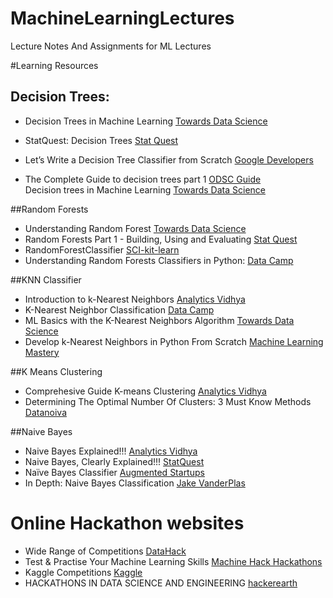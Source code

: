 # MachineLearningLectures
Lecture Notes And Assignments for ML Lectures

#Learning Resources
## Decision Trees:
* Decision Trees in Machine Learning [Towards Data Science](https://towardsdatascience.com/decision-trees-in-machine-learning-641b9c4e8052)     
 
* StatQuest: Decision Trees [Stat Quest](https://www.youtube.com/watch?v=7VeUPuFGJHk)  
* Let’s Write a Decision Tree Classifier from Scratch [Google Developers](https://www.youtube.com/watch?v=LDRbO9a6XPU)  
* The Complete Guide to decision trees part 1 [ODSC Guide](https://medium.com/@ODSC/the-complete-guide-to-decision-trees-part-1-aa68b34f476d)  
Decision trees in Machine Learning [Towards Data Science](https://towardsdatascience.com/decision-trees-in-machine-learning-641b9c4e8052)

##Random Forests  
* Understanding Random Forest [Towards Data Science](https://towardsdatascience.com/understanding-random-forest-58381e0602d2)  
* Random Forests Part 1 - Building, Using and Evaluating [Stat Quest](https://www.youtube.com/watch?v=J4Wdy0Wc_xQ)  
* RandomForestClassifier [SCI-kit-learn](https://scikit-learn.org/stable/modules/generated/sklearn.ensemble.RandomForestClassifier.html)  
* Understanding Random Forests Classifiers in Python: [Data Camp](https://www.datacamp.com/community/tutorials/random-forests-classifier-python)

##KNN Classifier  
* Introduction to k-Nearest Neighbors [Analytics Vidhya](https://www.analyticsvidhya.com/blog/2018/03/introduction-k-neighbours-algorithm-clustering/)  
* K-Nearest Neighbor Classification [Data Camp](https://www.datacamp.com/community/tutorials/k-nearest-neighbor-classification-scikit-learn)  
* ML Basics with the K-Nearest Neighbors Algorithm [Towards Data Science](https://towardsdatascience.com/machine-learning-basics-with-the-k-nearest-neighbors-algorithm-6a6e71d01761)  
* Develop k-Nearest Neighbors in Python From Scratch [Machine Learning Mastery](https://machinelearningmastery.com/tutorial-to-implement-k-nearest-neighbors-in-python-from-scratch/)

##K Means Clustering  
* Comprehesive Guide K-means Clustering [Analytics Vidhya](https://www.analyticsvidhya.com/blog/2019/08/comprehensive-guide-k-means-clustering/)  
* Determining The Optimal Number Of Clusters: 3 Must Know Methods [Datanoiva](https://www.datanovia.com/en/lessons/determining-the-optimal-number-of-clusters-3-must-know-methods/)

  

##Naive Bayes    
* Naive Bayes Explained!!! [Analytics Vidhya](https://www.analyticsvidhya.com/blog/2017/09/naive-bayes-explained/)  
* Naive Bayes, Clearly Explained!!! 
 [StatQuest](https://www.youtube.com/watch?v=O2L2Uv9pdDA)    
* Naïve Bayes Classifier
 [Augmented Startups](https://www.youtube.com/watch?v=CPqOCI0ahss)
 * In Depth: Naive Bayes Classification [Jake VanderPlas](https://jakevdp.github.io/PythonDataScienceHandbook/05.05-naive-bayes.html)

# Online Hackathon websites   
* Wide Range of Competitions [DataHack](https://datahack.analyticsvidhya.com/contest/all/)  
* Test & Practise Your Machine Learning Skills [Machine Hack Hackathons](https://www.machinehack.com/)   
* Kaggle Competitions [Kaggle](https://www.kaggle.com/competitions)  
* HACKATHONS IN
DATA SCIENCE AND ENGINEERING [hackerearth](https://www.hackerearth.com/hackathon/explore/field/data-science-and-engineering/)
